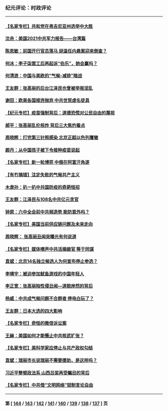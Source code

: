 ### 纪元评论：时政评论
---
#### [【名家专栏】共和党在弗吉尼亚州选举中大胜](../../pages/nsc1025/n13355971.md) 
#### [沈舟：美国2021中共军力报告——台湾篇](../../pages/nsc1025/n13354575.md) 
#### [陈思敏：前国开行官员落马 胡温任内悬案迎来倒查？](../../pages/nsc1025/n13355636.md) 
#### [何冰：李子柒罢工后再起诉“伯乐”，她会赢吗？](../../pages/nsc1025/n13354786.md) 
#### [何清涟：中国与美欧的“气候-减排”暗战](../../pages/nsc1025/n13354713.md) 
#### [王友群：张高丽的后台江泽民也曾被举报淫乱](../../pages/nsc1025/n13354086.md) 
#### [谢田：欧美各国接连抛弃 中共世贸虚名徒具](../../pages/nsc1025/n13354080.md) 
#### [【纪元专栏】疫苗强制背后：道德恐慌对公民自由的蔑视](../../pages/nsc1025/n13354106.md) 
#### [郝平：张高丽乱伦核炸 背后三大焦灼看点](../../pages/nsc1025/n13354059.md) 
#### [周晓辉：打完第三针照感染 北京正蹈以色列覆辙](../../pages/nsc1025/n13354033.md) 
#### [颜丹：从中国孩子被下令接种疫苗说起](../../pages/nsc1025/n13353978.md) 
#### [【名家专栏】新一轮博弈 中俄在阿富汗角逐](../../pages/nsc1025/n13353309.md) 
#### [【有冇搞错】注定失败的气候共产主义](../../pages/nsc1025/n13351534.md) 
#### [木隶孙：扒一扒中共国防疫的奇葩怪招](../../pages/nsc1025/n13352489.md) 
#### [王友群：江泽民与108名中共亿元贪官](../../pages/nsc1025/n13352358.md) 
#### [钟原：六中全会前中共频造势 能防意外吗？](../../pages/nsc1025/n13352023.md) 
#### [【名家专栏】美国当前供应链问题及未来走向](../../pages/nsc1025/n13350111.md) 
#### [周晓辉： 张高丽丑闻突曝光有何说道](../../pages/nsc1025/n13351161.md) 
#### [【名家专栏】媒体噤声中共活摘器官 等于同谋](../../pages/nsc1025/n13350726.md) 
#### [袁斌：北京14名独立候选人为何宣布停止参选？](../../pages/nsc1025/n13349774.md) 
#### [李靖宇：被迫参加鱿鱼游戏的中国年轻人](../../pages/nsc1025/n13349660.md) 
#### [李正宽：张高丽陷性侵丑闻—道貌岸然的背后](../../pages/nsc1025/n13349318.md) 
#### [杨威：中共成气候问题不合群者 停电白玩了？](../../pages/nsc1025/n13348414.md) 
#### [王友群：日本大选的四大影响](../../pages/nsc1025/n13348950.md) 
#### [【名家专栏】奇怪的微信诉讼案](../../pages/nsc1025/n13347820.md) 
#### [王赫：美国如何才能慑止中共核武扩张？](../../pages/nsc1025/n13348851.md) 
#### [【名家专栏】美科学家应停止与共产政权勾结](../../pages/nsc1025/n13347831.md) 
#### [袁斌：瑞丽市长说瑞丽不需要援助，是这样吗？](../../pages/nsc1025/n13347206.md) 
#### [习近平整顿政法系 山西吕梁再受瞩目的背后](../../pages/nsc1025/n13346552.md) 
#### [【名家专栏】中共借“文明网络”钳制言论自由](../../pages/nsc1025/n13345291.md) 

---
#### 第 [ [144](./144.md) / [143](./143.md) / [142](./142.md) / [141](./141.md) / [140](./140.md) / [139](./139.md) / [138](./138.md) / [137](./137.md) ] 页
